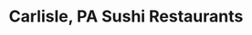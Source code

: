 ---
layout: city
title: Carlisle, PA Sushi Restaurants
permalink: /pennsylvania/carlisle/
stateAbbr: PA
stateName: Pennsylvania
cityName: Carlisle
---